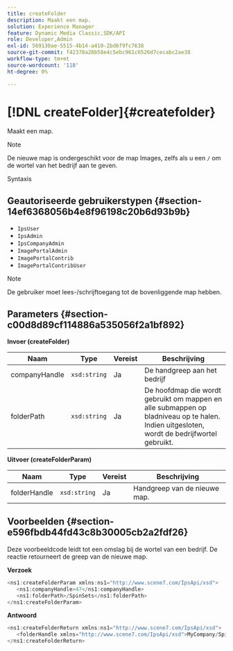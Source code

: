 ```yaml
---
title: createFolder
description: Maakt een map.
solution: Experience Manager
feature: Dynamic Media Classic,SDK/API
role: Developer,Admin
exl-id: 569130ae-5515-4b14-a410-2bd6f9fc7638
source-git-commit: f42378a20b58e4c5ebc961c6526d7cecabc2ae38
workflow-type: tm+mt
source-wordcount: '118'
ht-degree: 0%

---
```


# [!DNL createFolder]{#createfolder}

Maakt een map.

>[!NOTE]
>
>De nieuwe map is ondergeschikt voor de map Images, zelfs als u een `/` om de wortel van het bedrijf aan te geven.

Syntaxis

## Geautoriseerde gebruikerstypen {#section-14ef6368056b4e8f96198c20b6d93b9b}

* `IpsUser`
* `IpsAdmin`
* `IpsCompanyAdmin`
* `ImagePortalAdmin`
* `ImagePortalContrib`
* `ImagePortalContribUser`

>[!NOTE]
>
>De gebruiker moet lees-/schrijftoegang tot de bovenliggende map hebben.

## Parameters {#section-c00d8d89cf114886a535056f2a1bf892}

**Invoer (createFolder)**

| Naam | Type | Vereist | Beschrijving |
|---|---|---|---|
| companyHandle | `xsd:string` | Ja | De handgreep aan het bedrijf |
| folderPath | `xsd:string` | Ja | De hoofdmap die wordt gebruikt om mappen en alle submappen op bladniveau op te halen. Indien uitgesloten, wordt de bedrijfwortel gebruikt. |

**Uitvoer (createFolderParam)**

| Naam | Type | Vereist | Beschrijving |
|---|---|---|---|
| folderHandle | `xsd:string` | Ja | Handgreep van de nieuwe map. |

## Voorbeelden {#section-e596fbdb44fd43c8b30005cb2a2fdf26}

Deze voorbeeldcode leidt tot een omslag bij de wortel van een bedrijf. De reactie retourneert de greep van de nieuwe map.

**Verzoek**

```java
<ns1:createFolderParam xmlns:ns1="http://www.scene7.com/IpsApi/xsd">
   <ns1:companyHandle>47</ns1:companyHandle>
   <ns1:folderPath>/SpinSets</ns1:folderPath>
</ns1:createFolderParam>
```

**Antwoord**

```java
<ns1:createFolderReturn xmlns:ns1="http://www.scene7.com/IpsApi/xsd">
   <folderHandle xmlns="http://www.scene7.com/IpsApi/xsd">MyCompany/SpinSets/</folderHandle>
</ns1:createFolderReturn>
```
